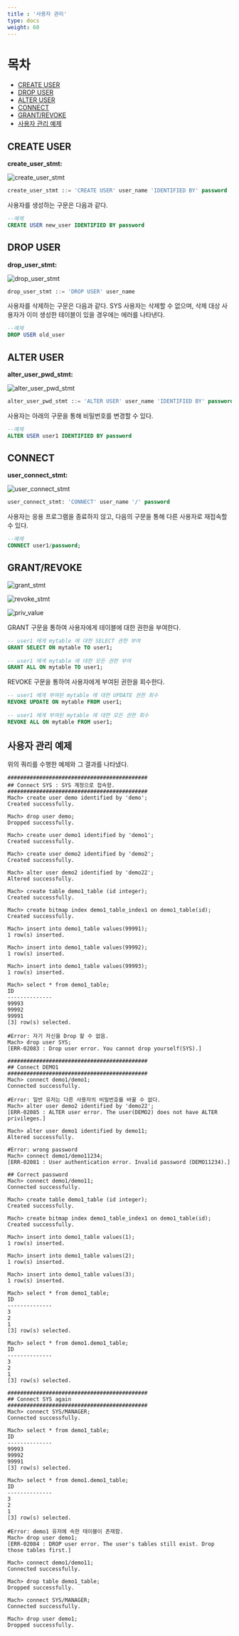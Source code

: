 ```yaml
---
title : '사용자 관리'
type: docs
weight: 60
---
```


# 목차
* [CREATE USER](#create-user)
* [DROP USER](#drop-user)
* [ALTER USER](#alter-user)
* [CONNECT](#connect)
* [GRANT/REVOKE](#grantrevoke)
* [사용자 관리 예제](#사용자-관리-예제)

## CREATE USER

**create_user_stmt:**

![create_user_stmt](../user_image/create_user_stmt.png)

```sql
create_user_stmt ::= 'CREATE USER' user_name 'IDENTIFIED BY' password
```

사용자를 생성하는 구문은 다음과 같다.

```sql
--예제
CREATE USER new_user IDENTIFIED BY password
```

## DROP USER

**drop_user_stmt:**

![drop_user_stmt](../user_image/drop_user_stmt.png)

```sql
drop_user_stmt ::= 'DROP USER' user_name
```

사용자를 삭제하는 구문은 다음과 같다. SYS 사용자는 삭제할 수 없으며, 삭제 대상 사용자가 이미 생성한 테이블이 있을 경우에는 에러를 나타낸다.

```sql
--예제
DROP USER old_user
```

## ALTER USER

**alter_user_pwd_stmt:**

![alter_user_pwd_stmt](../user_image/alter_user_pwd_stmt.png)

```sql
alter_user_pwd_stmt ::= 'ALTER USER' user_name 'IDENTIFIED BY' password
```

사용자는 아래의 구문을 통해 비밀번호를 변경할 수 있다.

```sql
--예제
ALTER USER user1 IDENTIFIED BY password
```

## CONNECT

**user_connect_stmt:**

![user_connect_stmt](../user_image/user_connect_stmt.png)

```sql
user_connect_stmt: 'CONNECT' user_name '/' password
```

사용자는 응용 프로그램을 종료하지 않고, 다음의 구문을 통해 다른 사용자로 재접속할 수 있다.

```sql
--예제
CONNECT user1/password;
```


## GRANT/REVOKE

![grant_stmt](../user_image/grant_stmt.png)

![revoke_stmt](../user_image/revoke_stmt.png)

![priv_value](../user_image/priv_value.png)

GRANT 구문을 통하여 사용자에게 테이블에 대한 권한을 부여한다.


```sql
-- user1 에게 mytable 에 대한 SELECT 권한 부여
GRANT SELECT ON mytable TO user1;
 
-- user1 에게 mytable 에 대한 모든 권한 부여
GRANT ALL ON mytable TO user1;
```

REVOKE 구문을 통하여 사용자에게 부여된 권한을 회수한다.

```sql
-- user1 에게 부여된 mytable 에 대한 UPDATE 권한 회수
REVOKE UPDATE ON mytable FROM user1;
 
-- user1 에게 부여된 mytable 에 대한 모든 권한 회수
REVOKE ALL ON mytable FROM user1;
```


## 사용자 관리 예제

위의 쿼리를 수행한 예제와 그 결과를 나타냈다.

```
############################################
## Connect SYS : SYS 계정으로 접속함.
############################################
Mach> create user demo identified by 'demo';
Created successfully.
 
Mach> drop user demo;
Dropped successfully.
 
Mach> create user demo1 identified by 'demo1';
Created successfully.
 
Mach> create user demo2 identified by 'demo2';
Created successfully.
 
Mach> alter user demo2 identified by 'demo22';
Altered successfully.
 
Mach> create table demo1_table (id integer);
Created successfully.
 
Mach> create bitmap index demo1_table_index1 on demo1_table(id);
Created successfully.
 
Mach> insert into demo1_table values(99991);
1 row(s) inserted.
 
Mach> insert into demo1_table values(99992);
1 row(s) inserted.
 
Mach> insert into demo1_table values(99993);
1 row(s) inserted.
 
Mach> select * from demo1_table;
ID
--------------
99993
99992
99991
[3] row(s) selected.
 
#Error: 자기 자신을 Drop 할 수 없음.
Mach> drop user SYS;
[ERR-02083 : Drop user error. You cannot drop yourself(SYS).]
 
############################################
## Connect DEMO1
############################################
Mach> connect demo1/demo1;
Connected successfully.
 
#Error: 일반 유저는 다른 사용자의 비밀번호를 바꿀 수 없다.
Mach> alter user demo2 identified by 'demo22';
[ERR-02085 : ALTER user error. The user(DEMO2) does not have ALTER privileges.]
 
Mach> alter user demo1 identified by demo11;
Altered successfully.
 
#Error: wrong password
Mach> connect demo1/demo11234;
[ERR-02081 : User authentication error. Invalid password (DEMO11234).]
 
## Correct password
Mach> connect demo1/demo11;
Connected successfully.
 
Mach> create table demo1_table (id integer);
Created successfully.
 
Mach> create bitmap index demo1_table_index1 on demo1_table(id);
Created successfully.
 
Mach> insert into demo1_table values(1);
1 row(s) inserted.
 
Mach> insert into demo1_table values(2);
1 row(s) inserted.
 
Mach> insert into demo1_table values(3);
1 row(s) inserted.
 
Mach> select * from demo1_table;
ID
--------------
3
2
1
[3] row(s) selected.
 
Mach> select * from demo1.demo1_table;
ID
--------------
3
2
1
[3] row(s) selected.
 
############################################
## Connect SYS again
############################################
Mach> connect SYS/MANAGER;
Connected successfully.
 
Mach> select * from demo1_table;
ID
--------------
99993
99992
99991
[3] row(s) selected.
 
Mach> select * from demo1.demo1_table;
ID
--------------
3
2
1
[3] row(s) selected.
 
#Error: demo1 유저에 속한 테이블이 존재함.
Mach> drop user demo1;
[ERR-02084 : DROP user error. The user's tables still exist. Drop those tables first.]
 
Mach> connect demo1/demo11;
Connected successfully.
 
Mach> drop table demo1_table;
Dropped successfully.
 
Mach> connect SYS/MANAGER;
Connected successfully.
 
Mach> drop user demo1;
Dropped successfully.
```
